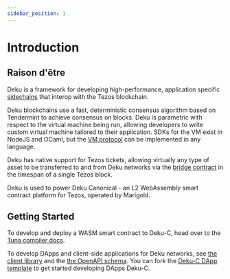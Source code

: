```yaml
---
sidebar_position: 1
---
```


# Introduction

## Raison d'être

Deku is a framework for developing high-performance, application specific [sidechains](https://www.marigold.dev/post/announcing-deku-c-betanet) that interop with the Tezos blockchain.

Deku blockchains use a fast, deterministic consensus algorithm based on Tendermint to achieve
consensus on blocks. Deku is parametric with respect to the virtual machine being run,
allowing developers to write custom virtual machine tailored to their application. SDKs for the VM exist
in NodeJS and OCaml, but the [VM protocol](https://github.com/marigold-dev/deku/blob/main/src/external_vm/external_vm_server.ml) can be implemented in any language.

Deku has native support for Tezos tickets, allowing virtually any type of asset to be transferred
to and from Deku networks via the [bridge contract](https://github.com/marigold-dev/deku/blob/main/src/tezos_interop/consensus.mligo) in the timespan of a single Tezos block.

Deku is used to power Deku Canonical - an L2 WebAssembly smart contract platform for Tezos, operated by Marigold.

## Getting Started

To develop and deploy a WASM smart contract to Deku-C, head over to the [Tuna compiler docs](https://github.com/marigold-dev/tuna).

To develop DApps and client-side applications for Deku networks, see [the client library](https://github.com/marigold-dev/deku/tree/main/client) and the [the OpenAPI schema](https://github.com/marigold-dev/deku/blob/main/docs/api.json). You can fork the [Deku-C DApp template](https://github.com/marigold-dev/deku-c-dapp-template) to get started developing DApps Deku-C.

<!-- TODO: fix the template
  To get started developing your own Deku network, you can fork the [Deku template](https://github.com/marigold-dev/deku-template). -->
